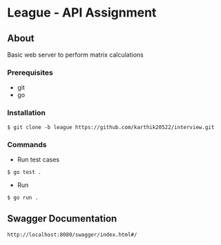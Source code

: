 # League - API Assignment

##  About
Basic web server to perform matrix calculations

### Prerequisites
- git
- go

### Installation

```
$ git clone -b league https://github.com/karthik20522/interview.git
```

### Commands

-   Run test cases
```
$ go test .
```

-   Run
```
$ go run .
```

## Swagger Documentation
```
http://localhost:8080/swagger/index.html#/
```
